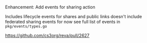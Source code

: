 Enhancement: Add events for sharing action

Includes lifecycle events for shares and public links doesn't include federated sharing events for now
see full list of events in `pkg/events/types.go`

https://github.com/cs3org/reva/pull/2627
